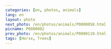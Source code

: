 ```yaml
---
categories: [en, photos, animals]
lang: en
layout: photo
next_photo: /en/photos/animals/P0000058.html
picname: P0000082
prev_photo: /en/photos/animals/P0000110.html
tags: [Horse, Trees]
---
```


